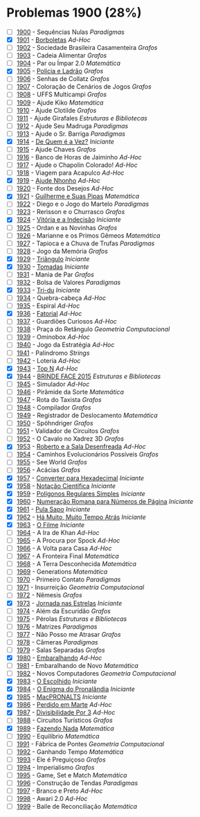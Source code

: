 # Problemas 1900 (28%)

- [ ]  [1900](https://www.beecrowd.com.br/repository/UOJ_1900.html) - Sequências Nulas *Paradigmas*
- [x]  [1901](https://www.beecrowd.com.br/repository/UOJ_1901.html) - [Borboletas](https://github.com/potigol/beecrowd/blob/master/src/1900/1901.poti) *Ad-Hoc*
- [ ]  [1902](https://www.beecrowd.com.br/repository/UOJ_1902.html) - Sociedade Brasileira Casamenteira *Grafos*
- [ ]  [1903](https://www.beecrowd.com.br/repository/UOJ_1903.html) - Cadeia Alimentar *Grafos*
- [ ]  [1904](https://www.beecrowd.com.br/repository/UOJ_1904.html) - Par ou Ímpar 2.0 *Matemática*
- [x]  [1905](https://www.beecrowd.com.br/repository/UOJ_1905.html) - [Polícia e Ladrão](https://github.com/potigol/beecrowd/blob/master/src/1900/1905.poti) *Grafos*
- [ ]  [1906](https://www.beecrowd.com.br/repository/UOJ_1906.html) - Senhas de Collatz *Grafos*
- [ ]  [1907](https://www.beecrowd.com.br/repository/UOJ_1907.html) - Coloração de Cenários de Jogos *Grafos*
- [ ]  [1908](https://www.beecrowd.com.br/repository/UOJ_1908.html) - UFFS Multicampi *Grafos*
- [ ]  [1909](https://www.beecrowd.com.br/repository/UOJ_1909.html) - Ajude Kiko *Matemática*
- [ ]  [1910](https://www.beecrowd.com.br/repository/UOJ_1910.html) - Ajude Clotilde *Grafos*
- [ ]  [1911](https://www.beecrowd.com.br/repository/UOJ_1911.html) - Ajude Girafales *Estruturas e Bibliotecas*
- [ ]  [1912](https://www.beecrowd.com.br/repository/UOJ_1912.html) - Ajude Seu Madruga *Paradigmas*
- [ ]  [1913](https://www.beecrowd.com.br/repository/UOJ_1913.html) - Ajude o Sr. Barriga *Paradigmas*
- [x]  [1914](https://www.beecrowd.com.br/repository/UOJ_1914.html) - [De Quem é a Vez?](https://github.com/potigol/beecrowd/blob/master/src/1900/1914.poti) *Iniciante*
- [ ]  [1915](https://www.beecrowd.com.br/repository/UOJ_1915.html) - Ajude Chaves *Grafos*
- [ ]  [1916](https://www.beecrowd.com.br/repository/UOJ_1916.html) - Banco de Horas de Jaiminho *Ad-Hoc*
- [ ]  [1917](https://www.beecrowd.com.br/repository/UOJ_1917.html) - Ajude o Chapolin Colorado! *Ad-Hoc*
- [ ]  [1918](https://www.beecrowd.com.br/repository/UOJ_1918.html) - Viagem para Acapulco *Ad-Hoc*
- [x]  [1919](https://www.beecrowd.com.br/repository/UOJ_1919.html) - [Ajude Nhonho](https://github.com/potigol/beecrowd/blob/master/src/1900/1919.poti) *Ad-Hoc*
- [ ]  [1920](https://www.beecrowd.com.br/repository/UOJ_1920.html) - Fonte dos Desejos *Ad-Hoc*
- [x]  [1921](https://www.beecrowd.com.br/repository/UOJ_1921.html) - [Guilherme e Suas Pipas](https://github.com/potigol/beecrowd/blob/master/src/1900/1921.poti) *Matemática*
- [ ]  [1922](https://www.beecrowd.com.br/repository/UOJ_1922.html) - Diego e o Jogo do Martelo *Paradigmas*
- [ ]  [1923](https://www.beecrowd.com.br/repository/UOJ_1923.html) - Rerisson e o Churrasco *Grafos*
- [x]  [1924](https://www.beecrowd.com.br/repository/UOJ_1924.html) - [Vitória e a Indecisão](https://github.com/potigol/beecrowd/blob/master/src/1900/1924.poti) *Iniciante*
- [ ]  [1925](https://www.beecrowd.com.br/repository/UOJ_1925.html) - Ordan e as Novinhas *Grafos*
- [ ]  [1926](https://www.beecrowd.com.br/repository/UOJ_1926.html) - Marianne e os Primos Gêmeos *Matemática*
- [ ]  [1927](https://www.beecrowd.com.br/repository/UOJ_1927.html) - Tapioca e a Chuva de Trufas *Paradigmas*
- [ ]  [1928](https://www.beecrowd.com.br/repository/UOJ_1928.html) - Jogo da Memória *Grafos*
- [x]  [1929](https://www.beecrowd.com.br/repository/UOJ_1929.html) - [Triângulo](https://github.com/potigol/beecrowd/blob/master/src/1900/1929.poti) *Iniciante*
- [x]  [1930](https://www.beecrowd.com.br/repository/UOJ_1930.html) - [Tomadas](https://github.com/potigol/beecrowd/blob/master/src/1900/1930.poti) *Iniciante*
- [ ]  [1931](https://www.beecrowd.com.br/repository/UOJ_1931.html) - Mania de Par *Grafos*
- [ ]  [1932](https://www.beecrowd.com.br/repository/UOJ_1932.html) - Bolsa de Valores *Paradigmas*
- [x]  [1933](https://www.beecrowd.com.br/repository/UOJ_1933.html) - [Tri-du](https://github.com/potigol/beecrowd/blob/master/src/1900/1933.poti) *Iniciante*
- [ ]  [1934](https://www.beecrowd.com.br/repository/UOJ_1934.html) - Quebra-cabeça *Ad-Hoc*
- [ ]  [1935](https://www.beecrowd.com.br/repository/UOJ_1935.html) - Espiral *Ad-Hoc*
- [x]  [1936](https://www.beecrowd.com.br/repository/UOJ_1936.html) - [Fatorial](https://github.com/potigol/beecrowd/blob/master/src/1900/1936.poti) *Ad-Hoc*
- [ ]  [1937](https://www.beecrowd.com.br/repository/UOJ_1937.html) - Guardiões Curiosos *Ad-Hoc*
- [ ]  [1938](https://www.beecrowd.com.br/repository/UOJ_1938.html) - Praça do Retângulo *Geometria Computacional*
- [ ]  [1939](https://www.beecrowd.com.br/repository/UOJ_1939.html) - Ominobox *Ad-Hoc*
- [ ]  [1940](https://www.beecrowd.com.br/repository/UOJ_1940.html) - Jogo da Estratégia *Ad-Hoc*
- [ ]  [1941](https://www.beecrowd.com.br/repository/UOJ_1941.html) - Palíndromo *Strings*
- [ ]  [1942](https://www.beecrowd.com.br/repository/UOJ_1942.html) - Loteria *Ad-Hoc*
- [x]  [1943](https://www.beecrowd.com.br/repository/UOJ_1943.html) - [Top N](https://github.com/potigol/beecrowd/blob/master/src/1900/1943.poti) *Ad-Hoc*
- [x]  [1944](https://www.beecrowd.com.br/repository/UOJ_1944.html) - [BRINDE FACE 2015](https://github.com/potigol/beecrowd/blob/master/src/1900/1944.poti) *Estruturas e Bibliotecas*
- [ ]  [1945](https://www.beecrowd.com.br/repository/UOJ_1945.html) - Simulador *Ad-Hoc*
- [ ]  [1946](https://www.beecrowd.com.br/repository/UOJ_1946.html) - Pirâmide da Sorte *Matemática*
- [ ]  [1947](https://www.beecrowd.com.br/repository/UOJ_1947.html) - Rota do Taxista *Grafos*
- [ ]  [1948](https://www.beecrowd.com.br/repository/UOJ_1948.html) - Compilador *Grafos*
- [ ]  [1949](https://www.beecrowd.com.br/repository/UOJ_1949.html) - Registrador de Deslocamento *Matemática*
- [ ]  [1950](https://www.beecrowd.com.br/repository/UOJ_1950.html) - Spöhndriger *Grafos*
- [ ]  [1951](https://www.beecrowd.com.br/repository/UOJ_1951.html) - Validador de Circuitos *Grafos*
- [ ]  [1952](https://www.beecrowd.com.br/repository/UOJ_1952.html) - O Cavalo no Xadrez 3D *Grafos*
- [x]  [1953](https://www.beecrowd.com.br/repository/UOJ_1953.html) - [Roberto e a Sala Desenfreada](https://github.com/potigol/beecrowd/blob/master/src/1900/1953.poti) *Ad-Hoc*
- [ ]  [1954](https://www.beecrowd.com.br/repository/UOJ_1954.html) - Caminhos Evolucionários Possíveis *Grafos*
- [ ]  [1955](https://www.beecrowd.com.br/repository/UOJ_1955.html) - See World *Grafos*
- [ ]  [1956](https://www.beecrowd.com.br/repository/UOJ_1956.html) - Acácias *Grafos*
- [x]  [1957](https://www.beecrowd.com.br/repository/UOJ_1957.html) - [Converter para Hexadecimal](https://github.com/potigol/beecrowd/blob/master/src/1900/1957.poti) *Iniciante*
- [x]  [1958](https://www.beecrowd.com.br/repository/UOJ_1958.html) - [Notação Científica](https://github.com/potigol/beecrowd/blob/master/src/1900/1958.poti) *Iniciante*
- [x]  [1959](https://www.beecrowd.com.br/repository/UOJ_1959.html) - [Polígonos Regulares Simples](https://github.com/potigol/beecrowd/blob/master/src/1900/1959.poti) *Iniciante*
- [x]  [1960](https://www.beecrowd.com.br/repository/UOJ_1960.html) - [Numeração Romana para Números de Página](https://github.com/potigol/beecrowd/blob/master/src/1900/1960.poti) *Iniciante*
- [x]  [1961](https://www.beecrowd.com.br/repository/UOJ_1961.html) - [Pula Sapo](https://github.com/potigol/beecrowd/blob/master/src/1900/1961.poti) *Iniciante*
- [x]  [1962](https://www.beecrowd.com.br/repository/UOJ_1962.html) - [Há Muito, Muito Tempo Atrás](https://github.com/potigol/beecrowd/blob/master/src/1900/1962.poti) *Iniciante*
- [x]  [1963](https://www.beecrowd.com.br/repository/UOJ_1963.html) - [O Filme](https://github.com/potigol/beecrowd/blob/master/src/1900/1963.poti) *Iniciante*
- [ ]  [1964](https://www.beecrowd.com.br/repository/UOJ_1964.html) - A Ira de Khan *Ad-Hoc*
- [ ]  [1965](https://www.beecrowd.com.br/repository/UOJ_1965.html) - A Procura por Spock *Ad-Hoc*
- [ ]  [1966](https://www.beecrowd.com.br/repository/UOJ_1966.html) - A Volta para Casa *Ad-Hoc*
- [ ]  [1967](https://www.beecrowd.com.br/repository/UOJ_1967.html) - A Fronteira Final *Matemática*
- [ ]  [1968](https://www.beecrowd.com.br/repository/UOJ_1968.html) - A Terra Desconhecida *Matemática*
- [ ]  [1969](https://www.beecrowd.com.br/repository/UOJ_1969.html) - Generations *Matemática*
- [ ]  [1970](https://www.beecrowd.com.br/repository/UOJ_1970.html) - Primeiro Contato *Paradigmas*
- [ ]  [1971](https://www.beecrowd.com.br/repository/UOJ_1971.html) - Insurreição *Geometria Computacional*
- [ ]  [1972](https://www.beecrowd.com.br/repository/UOJ_1972.html) - Nêmesis *Grafos*
- [x]  [1973](https://www.beecrowd.com.br/repository/UOJ_1973.html) - [Jornada nas Estrelas](https://github.com/potigol/beecrowd/blob/master/src/1900/1973.poti) *Iniciante*
- [ ]  [1974](https://www.beecrowd.com.br/repository/UOJ_1974.html) - Além da Escuridão *Grafos*
- [ ]  [1975](https://www.beecrowd.com.br/repository/UOJ_1975.html) - Pérolas *Estruturas e Bibliotecas*
- [ ]  [1976](https://www.beecrowd.com.br/repository/UOJ_1976.html) - Matrizes *Paradigmas*
- [ ]  [1977](https://www.beecrowd.com.br/repository/UOJ_1977.html) - Não Posso me Atrasar *Grafos*
- [ ]  [1978](https://www.beecrowd.com.br/repository/UOJ_1978.html) - Câmeras *Paradigmas*
- [ ]  [1979](https://www.beecrowd.com.br/repository/UOJ_1979.html) - Salas Separadas *Grafos*
- [x]  [1980](https://www.beecrowd.com.br/repository/UOJ_1980.html) - [Embaralhando](https://github.com/potigol/beecrowd/blob/master/src/1900/1980.poti) *Ad-Hoc*
- [ ]  [1981](https://www.beecrowd.com.br/repository/UOJ_1981.html) - Embaralhando de Novo *Matemática*
- [ ]  [1982](https://www.beecrowd.com.br/repository/UOJ_1982.html) - Novos Computadores *Geometria Computacional*
- [x]  [1983](https://www.beecrowd.com.br/repository/UOJ_1983.html) - [O Escolhido](https://github.com/potigol/beecrowd/blob/master/src/1900/1983.poti) *Iniciante*
- [x]  [1984](https://www.beecrowd.com.br/repository/UOJ_1984.html) - [O Enigma do Pronalândia](https://github.com/potigol/beecrowd/blob/master/src/1900/1984.poti) *Iniciante*
- [x]  [1985](https://www.beecrowd.com.br/repository/UOJ_1985.html) - [MacPRONALTS](https://github.com/potigol/beecrowd/blob/master/src/1900/1985.poti) *Iniciante*
- [x]  [1986](https://www.beecrowd.com.br/repository/UOJ_1986.html) - [Perdido em Marte](https://github.com/potigol/beecrowd/blob/master/src/1900/1986.poti) *Ad-Hoc*
- [x]  [1987](https://www.beecrowd.com.br/repository/UOJ_1987.html) - [Divisibilidade Por 3](https://github.com/potigol/beecrowd/blob/master/src/1900/1987.poti) *Ad-Hoc*
- [ ]  [1988](https://www.beecrowd.com.br/repository/UOJ_1988.html) - Circuitos Turísticos *Grafos*
- [x]  [1989](https://www.beecrowd.com.br/repository/UOJ_1989.html) - [Fazendo Nada](https://github.com/potigol/beecrowd/blob/master/src/1900/1989.poti) *Matemática*
- [ ]  [1990](https://www.beecrowd.com.br/repository/UOJ_1990.html) - Equilíbrio *Matemática*
- [ ]  [1991](https://www.beecrowd.com.br/repository/UOJ_1991.html) - Fábrica de Pontes *Geometria Computacional*
- [ ]  [1992](https://www.beecrowd.com.br/repository/UOJ_1992.html) - Ganhando Tempo *Matemática*
- [ ]  [1993](https://www.beecrowd.com.br/repository/UOJ_1993.html) - Ele é Preguiçoso *Grafos*
- [ ]  [1994](https://www.beecrowd.com.br/repository/UOJ_1994.html) - Imperialismo *Grafos*
- [ ]  [1995](https://www.beecrowd.com.br/repository/UOJ_1995.html) - Game, Set e Match *Matemática*
- [ ]  [1996](https://www.beecrowd.com.br/repository/UOJ_1996.html) - Construção de Tendas *Paradigmas*
- [ ]  [1997](https://www.beecrowd.com.br/repository/UOJ_1997.html) - Branco e Preto *Ad-Hoc*
- [ ]  [1998](https://www.beecrowd.com.br/repository/UOJ_1998.html) - Awari 2.0 *Ad-Hoc*
- [ ]  [1999](https://www.beecrowd.com.br/repository/UOJ_1999.html) - Baile de Reconciliação *Matemática*